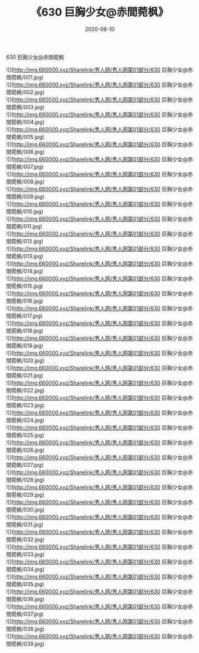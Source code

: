﻿---
layout: post
title:  《630 巨胸少女@赤間菀枫》
date:   2020-08-10
img: http://img.660000.xyz/Sharelink/秀人网/秀人网第01部分/630 巨胸少女@赤間菀枫/000.jpg
categories: [美女, 清纯, 唯美]
---

630 巨胸少女@赤間菀枫

  ![](http://img.660000.xyz/Sharelink/秀人网/秀人网第01部分/630 巨胸少女@赤間菀枫/001.jpg) <br> ![](http://img.660000.xyz/Sharelink/秀人网/秀人网第01部分/630 巨胸少女@赤間菀枫/002.jpg) <br> ![](http://img.660000.xyz/Sharelink/秀人网/秀人网第01部分/630 巨胸少女@赤間菀枫/003.jpg) <br> ![](http://img.660000.xyz/Sharelink/秀人网/秀人网第01部分/630 巨胸少女@赤間菀枫/004.jpg) <br> ![](http://img.660000.xyz/Sharelink/秀人网/秀人网第01部分/630 巨胸少女@赤間菀枫/005.jpg) <br> ![](http://img.660000.xyz/Sharelink/秀人网/秀人网第01部分/630 巨胸少女@赤間菀枫/006.jpg) <br> ![](http://img.660000.xyz/Sharelink/秀人网/秀人网第01部分/630 巨胸少女@赤間菀枫/007.jpg) <br> ![](http://img.660000.xyz/Sharelink/秀人网/秀人网第01部分/630 巨胸少女@赤間菀枫/008.jpg) <br> ![](http://img.660000.xyz/Sharelink/秀人网/秀人网第01部分/630 巨胸少女@赤間菀枫/009.jpg) <br> ![](http://img.660000.xyz/Sharelink/秀人网/秀人网第01部分/630 巨胸少女@赤間菀枫/010.jpg) <br> ![](http://img.660000.xyz/Sharelink/秀人网/秀人网第01部分/630 巨胸少女@赤間菀枫/011.jpg) <br> ![](http://img.660000.xyz/Sharelink/秀人网/秀人网第01部分/630 巨胸少女@赤間菀枫/012.jpg) <br> ![](http://img.660000.xyz/Sharelink/秀人网/秀人网第01部分/630 巨胸少女@赤間菀枫/013.jpg) <br> ![](http://img.660000.xyz/Sharelink/秀人网/秀人网第01部分/630 巨胸少女@赤間菀枫/014.jpg) <br> ![](http://img.660000.xyz/Sharelink/秀人网/秀人网第01部分/630 巨胸少女@赤間菀枫/015.jpg) <br> ![](http://img.660000.xyz/Sharelink/秀人网/秀人网第01部分/630 巨胸少女@赤間菀枫/016.jpg) <br> ![](http://img.660000.xyz/Sharelink/秀人网/秀人网第01部分/630 巨胸少女@赤間菀枫/017.jpg) <br> ![](http://img.660000.xyz/Sharelink/秀人网/秀人网第01部分/630 巨胸少女@赤間菀枫/018.jpg) <br> ![](http://img.660000.xyz/Sharelink/秀人网/秀人网第01部分/630 巨胸少女@赤間菀枫/019.jpg) <br> ![](http://img.660000.xyz/Sharelink/秀人网/秀人网第01部分/630 巨胸少女@赤間菀枫/020.jpg) <br> ![](http://img.660000.xyz/Sharelink/秀人网/秀人网第01部分/630 巨胸少女@赤間菀枫/021.jpg) <br> ![](http://img.660000.xyz/Sharelink/秀人网/秀人网第01部分/630 巨胸少女@赤間菀枫/022.jpg) <br> ![](http://img.660000.xyz/Sharelink/秀人网/秀人网第01部分/630 巨胸少女@赤間菀枫/023.jpg) <br> ![](http://img.660000.xyz/Sharelink/秀人网/秀人网第01部分/630 巨胸少女@赤間菀枫/024.jpg) <br> ![](http://img.660000.xyz/Sharelink/秀人网/秀人网第01部分/630 巨胸少女@赤間菀枫/025.jpg) <br> ![](http://img.660000.xyz/Sharelink/秀人网/秀人网第01部分/630 巨胸少女@赤間菀枫/026.jpg) <br> ![](http://img.660000.xyz/Sharelink/秀人网/秀人网第01部分/630 巨胸少女@赤間菀枫/027.jpg) <br> ![](http://img.660000.xyz/Sharelink/秀人网/秀人网第01部分/630 巨胸少女@赤間菀枫/028.jpg) <br> ![](http://img.660000.xyz/Sharelink/秀人网/秀人网第01部分/630 巨胸少女@赤間菀枫/029.jpg) <br> ![](http://img.660000.xyz/Sharelink/秀人网/秀人网第01部分/630 巨胸少女@赤間菀枫/030.jpg) <br> ![](http://img.660000.xyz/Sharelink/秀人网/秀人网第01部分/630 巨胸少女@赤間菀枫/031.jpg) <br> ![](http://img.660000.xyz/Sharelink/秀人网/秀人网第01部分/630 巨胸少女@赤間菀枫/032.jpg) <br> ![](http://img.660000.xyz/Sharelink/秀人网/秀人网第01部分/630 巨胸少女@赤間菀枫/033.jpg) <br> ![](http://img.660000.xyz/Sharelink/秀人网/秀人网第01部分/630 巨胸少女@赤間菀枫/034.jpg) <br> ![](http://img.660000.xyz/Sharelink/秀人网/秀人网第01部分/630 巨胸少女@赤間菀枫/035.jpg) <br> ![](http://img.660000.xyz/Sharelink/秀人网/秀人网第01部分/630 巨胸少女@赤間菀枫/036.jpg) <br> ![](http://img.660000.xyz/Sharelink/秀人网/秀人网第01部分/630 巨胸少女@赤間菀枫/037.jpg) <br> ![](http://img.660000.xyz/Sharelink/秀人网/秀人网第01部分/630 巨胸少女@赤間菀枫/038.jpg) <br> ![](http://img.660000.xyz/Sharelink/秀人网/秀人网第01部分/630 巨胸少女@赤間菀枫/039.jpg) <br>